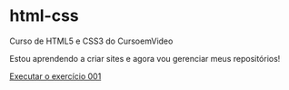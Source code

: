 # html-css
 Curso de HTML5 e CSS3 do CursoemVideo

 Estou aprendendo a criar sites e agora vou gerenciar meus repositórios!

<a href= https://emanuellirodriguez.github.io/html-css/exercicio/ex001/index.html>Executar o exercício 001</a>